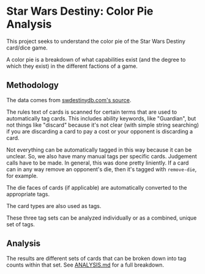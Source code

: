 # Star Wars Destiny: Color Pie Analysis

This project seeks to understand the color pie of the Star Wars Destiny card/dice game.

A color pie is a breakdown of what capabilities exist (and the degree to which they exist) in the different factions of a game.


## Methodology

The data comes from [swdestinydb.com's source](https://github.com/fafranco82/swdestinydb-json-data/blob/master/set/AW.json).

The rules text of cards is scanned for certain terms that are used to automatically tag cards. This includes ability keywords, like "Guardian", but not things like "discard" because it's not clear (with simple string searching) if you are discarding a card to pay a cost or your opponent is discarding a card.

Not everything can be automatically tagged in this way because it can be unclear. So, we also have many manual tags per specific cards. Judgement calls have to be made. In general, this was done pretty liniently. If a card can in any way remove an opponent's die, then it's tagged with `remove-die`, for example.

The die faces of cards (if applicable) are automatically converted to the appropriate tags.

The card types are also used as tags.

These three tag sets can be analyzed individually or as a combined, unique set of tags.

## Analysis

The results are different sets of cards that can be broken down into tag counts within that set. See [ANALYSIS.md](ANALYSIS.md) for a full breakdown.


